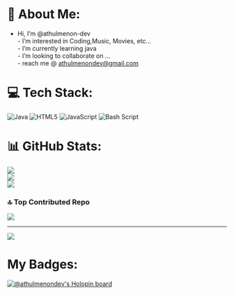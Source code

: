 # 💫 About Me:
-  Hi, I’m @athulmenon-dev<br>-  I’m interested in Coding,Music, Movies, etc...<br>-  I’m currently learning java<br>-  I’m looking to collaborate on ...<br>-  reach me @ athulmenondev@gmail.com


# 💻 Tech Stack:
![Java](https://img.shields.io/badge/java-%23ED8B00.svg?style=flat&logo=openjdk&logoColor=white) ![HTML5](https://img.shields.io/badge/html5-%23E34F26.svg?style=flat&logo=html5&logoColor=white) ![JavaScript](https://img.shields.io/badge/javascript-%23323330.svg?style=flat&logo=javascript&logoColor=%23F7DF1E) ![Bash Script](https://img.shields.io/badge/bash_script-%23121011.svg?style=flat&logo=gnu-bash&logoColor=white)
# 📊 GitHub Stats:
![](https://github-readme-stats.vercel.app/api?username=athulmenondev&theme=dark&hide_border=false&include_all_commits=true&count_private=true)<br/>
![](https://github-readme-streak-stats.herokuapp.com/?user=athulmenondev&theme=dark&hide_border=false)<br/>
![](https://github-readme-stats.vercel.app/api/top-langs/?username=athulmenondev&theme=dark&hide_border=false&include_all_commits=true&count_private=true&layout=compact)

### 🔝 Top Contributed Repo
![](https://github-contributor-stats.vercel.app/api?username=athulmenondev&limit=5&theme=dark&combine_all_yearly_contributions=true)

---
[![](https://visitcount.itsvg.in/api?id=athulmenondev&icon=4&color=1)](https://visitcount.itsvg.in)

<!-- Proudly created with GPRM ( https://gprm.itsvg.in ) -->
# My Badges:
[![@athulmenondev's Holopin board](https://holopin.me/athulmenondev)](https://holopin.io/@athulmenondev)

